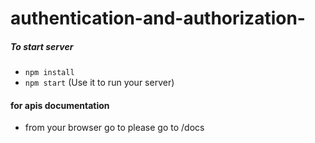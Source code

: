 # authentication-and-authorization-

##### To start server

- `npm install`
- `npm start` (Use it to run your server)

#### for apis documentation 
- from your browser go to please go to /docs
